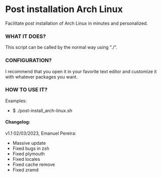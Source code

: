 # Post installation Arch Linux
Facilitate post installation of Arch Linux in minutes and personalized.

### WHAT IT DOES?
This script can be called by the normal way using "./".

### CONFIGURATION?
I recommend that you open it in your favorite text editor and customize it with whatever packages you want.

### HOW TO USE IT?
Examples:
* $ ./post-install_arch-linux.sh

#### Changelog:
 v1.1 02/03/2023, Emanuel Pereira:
  - Massive update
  - Fixed bugs in zsh
  - Fixed plymouth
  - Fixed locales
  - Fixed cache remove
  - Fixed zramd

